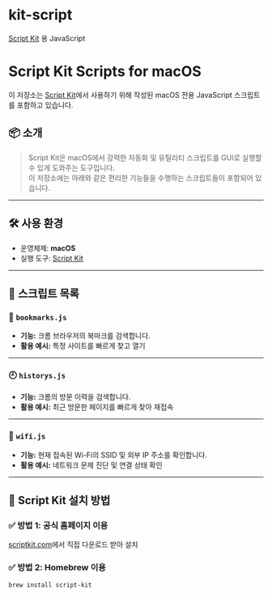 # kit-script
[Script Kit](https://www.scriptkit.com) 용 JavaScript


# Script Kit Scripts for macOS

이 저장소는 [Script Kit](https://scriptkit.com)에서 사용하기 위해 작성된 macOS 전용 JavaScript 스크립트를 포함하고 있습니다.

## 📦 소개

> Script Kit은 macOS에서 강력한 자동화 및 유틸리티 스크립트를 GUI로 실행할 수 있게 도와주는 도구입니다.  
> 이 저장소에는 아래와 같은 편리한 기능들을 수행하는 스크립트들이 포함되어 있습니다.

---

## 🛠️ 사용 환경

- 운영체제: **macOS**
- 실행 도구: [Script Kit](https://scriptkit.com)

---

## 📜 스크립트 목록

### 🔖 `bookmarks.js`
- **기능:** 크롬 브라우저의 북마크를 검색합니다.
- **활용 예시:** 특정 사이트를 빠르게 찾고 열기

---

### 🕘 `historys.js`
- **기능:** 크롬의 방문 이력을 검색합니다.
- **활용 예시:** 최근 방문한 페이지를 빠르게 찾아 재접속

---

### 📶 `wifi.js`
- **기능:** 현재 접속된 Wi-Fi의 SSID 및 외부 IP 주소를 확인합니다.
- **활용 예시:** 네트워크 문제 진단 및 연결 상태 확인

---

## 🚀 Script Kit 설치 방법

### ✅ 방법 1: 공식 홈페이지 이용
[scriptkit.com](https://scriptkit.com)에서 직접 다운로드 받아 설치

### ✅ 방법 2: Homebrew 이용

```bash
brew install script-kit
